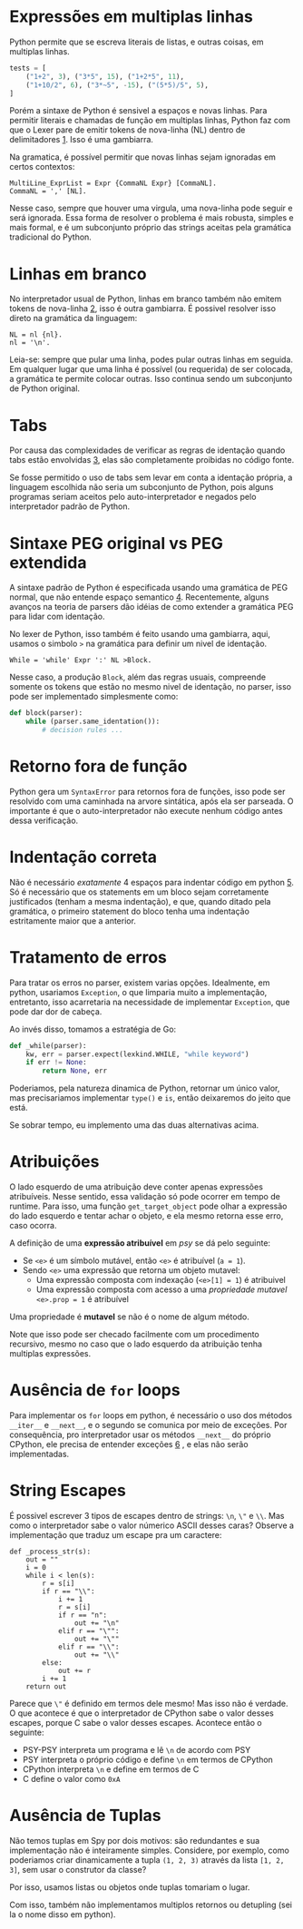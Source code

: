 # Expressões em multiplas linhas

Python permite que se escreva literais de listas, e outras coisas,
em multiplas linhas.

```python
tests = [
    ("1+2", 3), ("3*5", 15), ("1+2*5", 11),
    ("1+10/2", 6), ("3*~5", -15), ("(5*5)/5", 5),
]
```

Porém a sintaxe de Python é sensivel a espaços e novas linhas.
Para permitir literais e chamadas de função em multiplas linhas,
Python faz com que o Lexer pare de emitir tokens de nova-linha (NL)
dentro de delimitadores [1](https://docs.python.org/3/reference/lexical_analysis.html#:~:text=There%20is%20no%20NEWLINE%20token%20between%20implicit%20continuation%20lines.).
Isso é uma gambiarra. 

Na gramatica, é possível permitir que novas linhas sejam ignoradas
em certos contextos:

```ebnf
MultiLine_ExprList = Expr {CommaNL Expr} [CommaNL].
CommaNL = ',' [NL].
```

Nesse caso, sempre que houver uma virgula, uma nova-linha pode seguir e será ignorada.
Essa forma de resolver o problema é mais robusta, simples e mais formal, e é
um subconjunto próprio das strings aceitas pela gramática tradicional do Python.

# Linhas em branco

No interpretador usual de Python,
linhas em branco também não emitem tokens de nova-linha [2](https://docs.python.org/3/reference/lexical_analysis.html#:~:text=A%20logical%20line%20that%20contains%20only%20spaces%2C%20tabs%2C%20formfeeds%20and%20possibly%20a%20comment%2C%20is%20ignored%20(i.e.%2C%20no%20NEWLINE%20token%20is%20generated).),
isso é outra gambiarra. É possivel resolver isso
direto na gramática da linguagem:

```enbf
NL = nl {nl}.
nl = '\n'.
```

Leia-se: sempre que pular uma linha, podes pular outras linhas em seguida.
Em qualquer lugar que uma linha é possível (ou requerida) de ser colocada,
a gramática te permite colocar outras. Isso continua sendo um subconjunto
de Python original.

# Tabs

Por causa das complexidades de verificar as regras de identação quando
tabs estão envolvidas [3](https://docs.python.org/3/reference/lexical_analysis.html#:~:text=Indentation%20is%20rejected%20as%20inconsistent%20if%20a%20source%20file%20mixes%20tabs%20and%20spaces%20in%20a%20way%20that%20makes%20the%20meaning%20dependent%20on%20the%20worth%20of%20a%20tab%20in%20spaces),
elas são completamente proibidas no código fonte.

Se fosse permitido o uso de tabs sem levar em conta a identação própria,
a linguagem escolhida não seria um subconjunto de Python, pois alguns
programas seriam aceitos pelo auto-interpretador e negados pelo
interpretador padrão de Python.

# Sintaxe PEG original vs PEG extendida

A sintaxe padrão de Python é especificada usando uma gramática de PEG
normal, que não entende espaço semantico [4](https://docs.python.org/3/reference/lexical_analysis.html#:~:text=INDENT%20and%20DEDENT%20tokens).
Recentemente, alguns avanços na teoria de parsers dão idéias de como
extender a gramática PEG para lidar com identação.

No lexer de Python, isso também é feito usando uma gambiarra,
aqui, usamos o simbolo `>` na gramática para definir um nivel de
identação.

```ebnf
While = 'while' Expr ':' NL >Block.
```

Nesse caso, a produção `Block`, além das regras usuais,
compreende somente os tokens que estão no mesmo nivel de identação,
no parser, isso pode ser implementado simplesmente como:

```python
def block(parser):
    while (parser.same_identation()):
        # decision rules ...
```

# Retorno fora de função

Python gera um `SyntaxError` para retornos fora de funções,
isso pode ser resolvido com uma caminhada na arvore sintática,
após ela ser parseada. O importante é que o auto-interpretador
não execute nenhum código antes dessa verificação.

# Indentação correta

Não é necessário _exatamente_ 4 espaços para indentar código
em python [5](https://docs.python.org/3/reference/lexical_analysis.html#:~:text=correctly%20(though%20confusingly)%20indented).
Só é necessário que os statements em um bloco
sejam corretamente justificados (tenham a mesma indentação),
e que, quando ditado pela gramática, o primeiro statement
do bloco tenha uma indentação estritamente maior que a anterior.

# Tratamento de erros

Para tratar os erros no parser, existem varias opções.
Idealmente, em python, usariamos `Exception`, o que limparia
muito a implementação, entretanto, isso acarretaria na
necessidade de implementar `Exception`, que pode dar dor de
cabeça.

Ao invés disso, tomamos a estratégia de Go:

```python
def _while(parser):
    kw, err = parser.expect(lexkind.WHILE, "while keyword")
    if err != None:
        return None, err
```

Poderiamos, pela natureza dinamica de Python, retornar um único
valor, mas precisariamos implementar `type()` e `is`,
então deixaremos do jeito que está.

Se sobrar tempo, eu implemento uma das duas alternativas acima.

# Atribuições

O lado esquerdo de uma atribuição deve conter apenas expressões atribuíveis.
Nesse sentido, essa validação só pode ocorrer em tempo de runtime.
Para isso, uma função `get_target_object` pode olhar a expressão do lado
esquerdo e tentar achar o objeto, e ela mesmo retorna esse erro, caso ocorra.

A definição de uma **expressão atribuível** em _psy_ se dá pelo seguinte:
 - Se `<e>` é um símbolo mutável, então `<e>` é atribuível (`a = 1`).
 - Sendo `<e>` uma expressão que retorna um objeto mutavel:
    - Uma expressão composta com indexação (`<e>[1] = 1`) é atribuivel
    - Uma expressão composta com acesso a uma _propriedade mutavel_ `<e>.prop = 1` é atribuível

Uma propriedade é **mutavel** se não é o nome de algum método.

Note que isso pode ser checado facilmente com um procedimento recursivo,
mesmo no caso que o lado esquerdo da atribuição tenha multiplas expressões.

# Ausência de `for` loops

Para implementar os `for` loops em python, é necessário o uso dos métodos `__iter__` e
`__next__`, e o segundo se comunica por meio de exceções. Por consequência, pro interpretador usar
os métodos `__next__` do próprio CPython, ele precisa de entender exceções
[6](https://docs.python.org/3/library/stdtypes.html#iterator.__iter__:~:text=If%20there%20are%20no%20further%20items%2C%20raise%20the%20StopIteration%20exception.)
, e elas não serão implementadas.

# String Escapes

É possivel escrever 3 tipos de escapes dentro de strings:
`\n`, `\"` e `\\`. Mas como o interpretador sabe o valor númerico ASCII
desses caras? Observe a implementação que traduz um escape pra um
caractere:

```
def _process_str(s):
    out = ""
    i = 0
    while i < len(s):
        r = s[i]
        if r == "\\":
            i += 1
            r = s[i]
            if r == "n":
                out += "\n"
            elif r == "\"":
                out += "\""
            elif r == "\\":
                out += "\\"
        else:
            out += r
        i += 1
    return out
```

Parece que `\"` é definido em termos dele mesmo! Mas isso não é verdade.
O que acontece é que o interpretador de CPython sabe o valor desses
escapes, porque C sabe o valor desses escapes. Acontece então o seguinte:

 - PSY-PSY interpreta um programa e lê `\n` de acordo com PSY
 - PSY interpreta o próprio código e define `\n` em termos de CPython
 - CPython interpreta `\n` e define em termos de C
 - C define o valor como `0xA`

# Ausência de Tuplas

Não temos tuplas em Spy por dois motivos: são redundantes e 
sua implementação não é inteiramente simples. Considere, por exemplo,
como poderiamos criar dinamicamente a tupla `(1, 2, 3)` através da lista `[1, 2, 3]`,
sem usar o construtor da classe?

Por isso, usamos listas ou objetos onde tuplas tomariam o lugar.

Com isso, também não implementamos multiplos retornos ou
detupling (sei la o nome disso em python).
